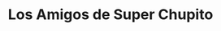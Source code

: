 ---
title: "Los Amigos de Super Chupito"
url: /merlo/los-amigos-de-super-chupito/
shop: comodidad
---